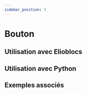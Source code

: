 ```yaml
---
sidebar_position: 3
---
```


# Bouton

## Utilisation avec Elioblocs

## Utilisation avec Python

## Exemples associés
